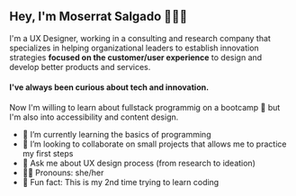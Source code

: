 ## Hey, I'm Moserrat Salgado 👩🏻‍💻

I'm a UX Designer, working in a consulting and research company that specializes in helping organizational leaders to establish innovation strategies **focused on the customer/user experience** to design and develop better products and services.

#### I've always been curious about tech and innovation. 
Now I'm willing to learn about fullstack programmig on a bootcamp 👾 but I'm also into accessibility and content design. 

- 🌱 I’m currently learning the basics of programming 
- 🤝 I’m looking to collaborate on small projects that allows me to practice my first steps 
- 🦄 Ask me about UX design process (from research to ideation)
- 👩🏽 Pronouns: she/her
- 🌟 Fun fact: This is my 2nd time trying to learn coding
